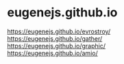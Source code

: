 # eugenejs.github.io
https://eugenejs.github.io/evrostroy/ <br>
https://eugenejs.github.io/gather/ <br>
https://eugenejs.github.io/graphic/ <br>
https://eugenejs.github.io/amio/ 


